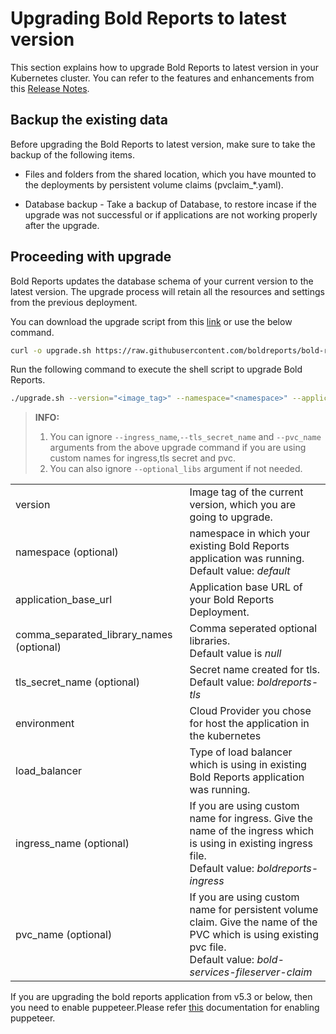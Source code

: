 # Upgrading Bold Reports to latest version

This section explains how to upgrade Bold Reports to latest version in your Kubernetes cluster. You can refer to the features and enhancements from this [Release Notes](https://www.boldreports.com/release-history/embedded-reporting).


## Backup the existing data
Before upgrading the Bold Reports to latest version, make sure to take the backup of the following items.

* Files and folders from the shared location, which you have mounted to the deployments by persistent volume claims (pvclaim_*.yaml).

* Database backup - Take a backup of Database, to restore incase if the upgrade was not successful or if applications are not working properly after the upgrade.


## Proceeding with upgrade
Bold Reports updates the database schema of your current version to the latest version. The upgrade process will retain all the resources and settings from the previous deployment.

You can download the upgrade script from this [link](https://raw.githubusercontent.com/boldreports/bold-reports-kubernetes/v6.1/upgrade/6-1_upgrade.sh) or use the below command.

```sh
curl -o upgrade.sh https://raw.githubusercontent.com/boldreports/bold-reports-kubernetes/v6.1/upgrade/6-1_upgrade.sh
```

Run the following command to execute the shell script to upgrade Bold Reports.

```sh
./upgrade.sh --version="<image_tag>" --namespace="<namespace>" --application_base_url="<application_base_url>" --optional_libs="<comma_separated_library_names>" --tls_secret_name="<tls_secret_name>" --environment="<your_kubernetes_environment>" --load_balancer="<your_load_balancer_type>" --ingress_name="<ingress_name>" --pvc_name="<pvc_name>"
```


> **INFO:** 
> 1. You can ignore `--ingress_name`,`--tls_secret_name` and `--pvc_name` arguments from the above upgrade command if you are using custom names for ingress,tls secret and pvc.
> 2. You can also ignore `--optional_libs` argument if not needed.

<table>
    <tr>
      <td>
       version
      </td>
      <td>
      Image tag of the current version, which you are going to upgrade.
      </td>
    </tr>
    <tr>
      <td>
       namespace (optional)
      </td>
      <td>
       namespace in which your existing Bold Reports application was running. </br>
       Default value: <i>default</i>
      </td>
    </tr>
    <tr>
      <td>
       application_base_url
      </td>
      <td>
       Application base URL of your Bold Reports Deployment.
      </td>
    </tr>
    <tr>
      <td>
       comma_separated_library_names (optional)
      </td>
      <td>
       Comma seperated optional libraries. </br>
       Default value is <i>null</i>
      </td>
    </tr>
    <tr>
      <td>
       tls_secret_name (optional)
      </td>
      <td>
       Secret name created for tls. </br>
       Default value: <i>boldreports-tls</i>
      </td>
    </tr>
    <tr>
      <td>
       environment
      </td>
      <td>
       Cloud Provider you chose for host the application in the kubernetes
      </td>
    </tr>
    <tr>
      <td>
       load_balancer
      </td>
      <td>
       Type of load balancer which is using in existing Bold Reports application was running. 
      </td>
    </tr>
    <tr>
      <td>
       ingress_name (optional)
      </td>
      <td>
       If you are using custom name for ingress. Give the name of the ingress which is using in existing ingress file. </br>
       Default value: <i>boldreports-ingress</i>
      </td>
    </tr>
    <tr>
      <td>
       pvc_name (optional)
      </td>
      <td>
       If you are using custom name for persistent volume claim. Give the name of the PVC which is using existing pvc file. </br>
       Default value: <i>bold-services-fileserver-claim</i>
      </td>
    </tr>
</table>

If you are upgrading the bold reports application from v5.3 or below, then you need to enable puppeteer.Please refer [this](/docs/enable-puppeteer-when-upgrading-lower-version-to-v5.4.20.md) documentation for enabling puppeteer.